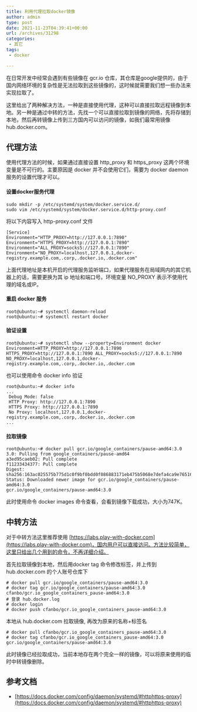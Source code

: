 ```yaml
---
title: 利用代理拉取docker镜像
author: admin
type: post
date: 2021-11-23T04:39:41+00:00
url: /archives/31298
categories:
 - 其它
tags:
 - docker

---
```

在日常开发中经常会遇到有些镜像在 gcr.io 仓库，其仓库是google提供的，由于国内网络环境的复杂性是无法拉取到这些镜像的，这时候就需要我们想一些办法来实现拉取了。

这里给出了两种解决方法，一种是直接使用代理，这种可以直接拉取远程镜像到本地。另一种是通过中转的方法，先找一个可以直接拉取到镜像的网络，先将存储到本地，然后再转镜像上传到三方国内可以访问的镜像，如我们最常用镜像 hub.docker.com。

## 代理方法

使用代理方法的时候，如果通过直接设置 http\_proxy 和 https\_proxy 这两个环境变量是不可行的。主要原因是 docker 并不会使用它们，需要为 docker daemon 服务的设置代理才可以。

#### 设置docker服务代理

```
sudo mkdir -p /etc/systemd/system/docker.service.d/
sudo vim /etc/systemd/system/docker.service.d/http-proxy.conf
```

将以下内容写入 http-proxy.conf 文件

```
[Service]
Environment="HTTP_PROXY=http://127.0.0.1:7890"
Environment="HTTPS_PROXY=http://127.0.0.1:7890"
Environment="ALL_PROXY=socks5://127.0.0.1:7890"
Environment="NO_PROXY=localhost,127.0.0.1,docker-registry.example.com,.corp,.docker.io,.docker.com"
```

上面代理地址是本机开启的代理服务监听端口，如果代理服务在局域网内的其它机器上的话，需要更换为其 ip 地址和端口号。环境变量 NO_PROXY 表示不使用代理的域名或IP。

#### 重启 docker 服务

```
root@ubuntu:~# systemctl daemon-reload
root@ubuntu:~# systemctl restart docker
```

#### 验证设置

```
root@ubuntu:~# systemctl show --property=Environment docker
Environment=HTTP_PROXY=http://127.0.0.1:7890 HTTPS_PROXY=http://127.0.0.1:7890 ALL_PROXY=socks5://127.0.0.1:7890 NO_PROXY=localhost,127.0.0.1,docker-registry.example.com,.corp,.docker.io,.docker.com
```

也可以使用命令 docker info 验证

```
root@ubuntu:~# docker info
...
 Debug Mode: false
 HTTP Proxy: http://127.0.0.1:7890
 HTTPS Proxy: http://127.0.0.1:7890
 No Proxy: localhost,127.0.0.1,docker-registry.example.com,.corp,.docker.io,.docker.com
...
```

#### 拉取镜像

```
root@ubuntu:~# docker pull gcr.io/google_containers/pause-amd64:3.0
3.0: Pulling from google_containers/pause-amd64
a3ed95caeb02: Pull complete
f11233434377: Pull complete
Digest: sha256:163ac025575b775d1c0f9bf0bdd0f086883171eb475b5068e7defa4ca9e76516
Status: Downloaded newer image for gcr.io/google_containers/pause-amd64:3.0
gcr.io/google_containers/pause-amd64:3.0
```

此时使用命令 docker images 命令查看，会看到镜像下载成功，大小为747K。

## 中转方法

对于中转方法这里推荐使用 [https://labs.play-with-docker.com](https://labs.play-with-docker.com)，国内用户可以直接访问。方法比较简单，这里只给出几个用到的命令，不再详细介绍。

首先拉取镜像到本地，然后用docker tag 命令修改标签，并上传到 hub.docker.com 的个人账号仓库下

```
# docker pull gcr.io/google_containers/pause-amd64:3.0
# docker tag gcr.io/google_containers/pause-amd64:3.0 cfanbo/gcr.io_google_containers_pause-amd64:3.0
# 登录 hub.docker.log
# docker login
# docker push cfanbo/gcr.io_google_containers_pause-amd64:3.0
```

本地从 hub.docker.com 拉取镜像, 再改为原来的名称+标签名

```
# docker pull cfanbo/gcr.io_google_containers_pause-amd64:3.0
# docker tag cfanbo/gcr.io_google_containers_pause-amd64:3.0 gcr.io/google_containers/pause-amd64:3.0
```

此时镜像已经拉取成功，当前本地存在两个完全一样的镜像，可以将原来使用的临时中转镜像删除。

## 参考文档

 * [https://docs.docker.com/config/daemon/systemd/#httphttps-proxy](https://docs.docker.com/config/daemon/systemd/#httphttps-proxy)